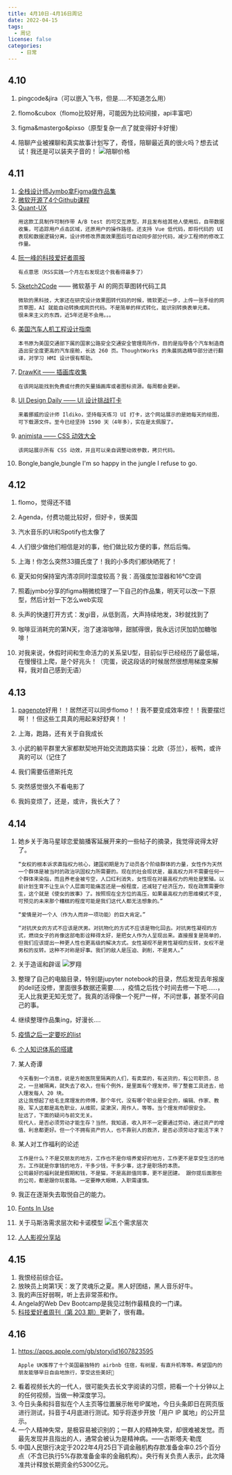 ```yaml
---
title: 4月10日-4月16日周记
date: 2022-04-15
tags:
  - 周记
license: false
categories:
    - 日常
---
```


## 4.10
1. pingcode&jira（可以嵌入飞书，但是.....不知道怎么用）

2. flomo&cubox（flomo比较好用，可能因为比较间接，api丰富吧）

3. figma&mastergo&pixso（原型复杂一点了就变得好卡好慢）

4. 陪聊产业被裸聊和真实故事计划写了，奇怪，陪聊最近真的很火吗？想去试试！我还是可以装夹子音的！
	![陪聊价格](陪聊.png)

## 4.11
1. [全栈设计师Jymbo拿Figma做作品集](https://www.figma.com/file/FrQCUHROxYmC20zuiC2iQ6/LYS-2.0---Medium-Public-link?node-id=0%3A1)
2. [微软开源了4个Github课程](https://mp.weixin.qq.com/s/inm9v_DvktiwKI06VIyIWg)
3. [Quant-UX](https://www.quant-ux.com/#/)
	```
	用这款工具制作可制作带 A/B test 的可交互原型，并且发布给其他人使用后，自带数据收集，可追踪用户点击区域，还原用户的操作路径。还支持 Vue 低代码，即将代码的 UI表现和数据逻辑分离，设计师修改界面效果图后可自动同步部分代码，减少工程师的修改工作量。
1. [阮一峰的科技爱好者周报](https://www.ruanyifeng.com/blog/weekly/)
	```
	有点意思（RSS实践一个月左右发现这个我看得最多了）
1. [Sketch2Code](https://sketch2code.azurewebsites.net/) —— 微软基于 AI 的网页草图转代码工具
	```
	微软的黑科技，大家还在研究设计效果图转代码的时候，微软更近一步，上传一张手绘的网页草图，AI 就能自动转换成网页代码。不是简单的样式转化，能识别转换表单元素。 
	很未来主义的东西，近5年还是不会用。。。
1. [美国汽车人机工程设计指南]([www.nhtsa.gov](https://www.nhtsa.gov/sites/nhtsa.gov/files/documents/812360_humanfactorsdesignguidance.pdf%E2%80%82https://pan.baidu.com/s/1MNhKDejjIHw8sBng8yuuqQ?pwd=txth))
	```
	本书原为美国交通部下属的国家公路安全交通安全管理局所作，目的是指导各个汽车制造商造出安全度更高的汽车座舱，长达 260 页。ThoughtWorks 的朱晨挑选精华部分进行翻译，对学习 HMI 设计很有帮助。 
1. [DrawKit —— 插画库收集](https://drawkit.com)
	```
	在该网站能找到免费或付费的矢量插画库或者图标资源。每周都会更新。 
1. [UI Design Daily —— UI 设计挑战打卡](https://www.uidesigndaily.com/)
	```
	来着挪威的设计师 Ildiko，坚持每天练习 UI 打卡，这个网站展示的是她每天的绘图，可下载源文件。至今已经坚持 1590 天（4年多），实在是太佩服了。
1. [animista —— CSS 动效大全](https://animista.net/play/basic/scale-up/scale-up-center)
	```
	该网站展示所有 CSS 动效，并且可以亲自调整动效参数，拷贝代码。
1. Bongle,bangle,bungle I'm so happy in the jungle I refuse to go.

## 4.12
1. flomo，觉得还不错

3. Agenda，付费功能比较好，但好卡，很美国

2. 汽水音乐的UI和Spotify也太像了

3. 人们很少做他们相信是对的事，他们做比较方便的事，然后后悔。

4. 上海！你怎么突然33摄氏度了！我的小多肉们都快晒死了！

5. 夏天如何保持室内清凉同时湿度较高？我：高强度加湿器和16℃空调

6. 照着jymbo分享的figma稍微梳理了一下自己的作品集，明天可以改一下原型，然后计划一下怎么web实现

7. 头声的快速打开方式：发gi音，从低到高，大声持续地发，3秒就找到了

8. 咖啡豆消耗完的第N天，泡了速溶咖啡，甜腻得很，我永远讨厌加奶加糖咖啡！

9. 对我来说，休假时间和生命活力的关系呈U型，目前似乎已经经历了最低端，在慢慢往上爬，是个好兆头！（完蛋，说这段话的时候居然很想用梯度来解释，我对自己感到无语）

## 4.13
1. [pagenote](https://chrome.google.com/webstore/detail/pagenote/emdjokmfeidbfldcdhckhpkcfiiekohl)好用！！居然还可以同步flomo！！我不要变成效率控！！我要摆烂啊！！但这些工具真的用起来好舒爽！！

2. 上海，跑路，还有关于自我成长

3. 小武的躺平群里大家都默契地开始交流跑路实操：北欧（芬兰），板鸭，或许真的可以（记住了

4. 我们需要伍德斯托克

5. 突然感觉很久不看电影了

6. 我妈变烦了，还是，或许，我长大了？
## 4.14
1. 她乡关于海马星球恋爱脑播客延展开来的一些帖子的摘录，我觉得说得太好了。
	``` 
	“女权的根本诉求直指权力核心，建国初期是为了动员各个阶级群体的力量，女性作为天然一个群体是被当时的政治巩固权力所需要的。现在的社会现状是，最高权力并不需要任何一个群体来染指，而且养老金被亏空，人口红利消失，女性现在对最高权力的用处是繁殖。以前计划生育不让生从个人层面可能痛苦还是一般程度，还减轻了经济压力，现在政策需要你生，这个就是《使女的故事》了。按照现在全方位的高压，如果最高权力的思维模式不变, 可预见的未来那个糟糕的程度可能是我们这代人都无法想象的。”
	
	“爱情是对一个人（作为人而非一项功能）的巨大肯定。”
	
	“对抗厌女的方式不应该是厌男。对抗物化的方式不应该是物化回去。对抗男性凝视的方式，燃烧女子的肖像这部电影诠释得太好，是把女人作为人呈现出来。直接报复是简单的，但我们应该提出一种更人性也更高级的解决方式。女性凝视不是男性凝视的反转，女权不是男权的反转。这种不对称是好事。我们的敌人是压迫、剥削，不是男人。”
2. 关于造谣和辟谣
	![罗翔](罗翔.png)
1. 整理了自己的电脑目录，特别是jupyter notebook的目录，然后发现去年报废的dell还没修，里面很多数据还需要.....，疫情之后找个时间去修一下吧......，无人比我更无知无觉了。我真的活得像一个死尸一样，不问世事，甚至不问自己的事。

2. 继续整理作品集ing，好漫长....

3. [疫情之后一定要吃的list](https://hugo-stack-theme-mod-phi.vercel.app/2022/%E4%B8%8A%E6%B5%B7%E7%96%AB%E6%83%85%E8%A7%A3%E5%B0%81%E4%B9%8B%E5%90%8E%E4%B8%80%E5%AE%9A%E8%A6%81%E5%90%83%E7%9A%84%E8%8F%9C/)

4. [个人知识体系的搭建](https://www.v2ex.com/t/847011#reply3)
5. 某人奇谭
	```
	今天看到一个消息，说是方舱医院里隔离的人们，有卖菜的，有送货的，有公司职员，总之，一旦被隔离，就失去了收入，但有个例外，是里面有个理发师，带了整套工具进去，给人理发每人 20 块。
	这让我想起了给毛主席理发的师傅，那个年代，没有哪个职业是安全的，编辑、作家、教授、军人这都是高危职业，从维熙，梁漱溟，周作人，等等。当个理发师却很安全。
	扯远了，下面的疑问与前文无关。
	现代人，是否必须劳动才能生存？当然，我知道，收入并不一定要通过劳动，通过资产的增值、利息都更好。但一个不拥有资产的人，也不靠别人的救济，是否必须劳动才能活下来？
1.  某人对工作福利的论述
	```
	工作是什么？不是交朋友的地方，工作也不是你培养爱好的地方，工作更不是享受生活的地方。工作就是你拿钱的地方，干多少钱，干多少事，这才是职场的本质。
	公司最好的福利就是假期和钱，不是猫，不是高颜值同事，更不是团建。 跟你提后面那些的公司，都是跟你玩套路。一定要睁大眼睛，入职需谨慎。
9. 我正在逐渐失去取悦自己的能力。
10. [Fonts In Use](https://fontsinuse.com/)
11. 关于马斯洛需求层次和卡诺模型
	![五个需求层次](5个需求.png)
1. [人人影视分享站](https://yyets.dmesg.app/home)

## 4.15
1. 我恨经前综合征。
2. 放映员上岗第1天：发了灵魂乐之夏。黑人好团结，黑人音乐好牛。
3. 我的声压好弱啊，听上去非常茶和作。
4. Angela的Web Dev Bootcamp是我见过制作最精良的一门课。
5. [科技爱好者周刊（第 203 期）](https://www.ruanyifeng.com/blog/2022/04/weekly-issue-203.html)更新了，很有趣。

## 4.16
1. https://apps.apple.com/gb/story/id1607823595
	```
	Apple UK推荐了十个英国最独特的 airbnb 住宿，有树屋，有直升机等等。希望国内的朋友能够早日自由地旅行，享受这些美好🤘
1. 看着视频长大的一代人，很可能失去长文字阅读的习惯，把看一个十分钟以上的任何视频，当做一种深度学习。
2. 今日头条和抖音拟在个人主页等位置展示帐号IP属地，今日头条即日在网页版进行测试，抖音于4月底进行测试。知乎将逐步开放「用户 IP 属地」的公开显示。
3. 一个人精神失常，是极容易被识别的；一群人的精神失常，却很难被发觉。而最先发现并且指出的人，通常会被认为是精神病。——古斯塔夫·勒庞
4. 中国人民银行决定于2022年4月25日下调金融机构存款准备金率0.25个百分点（不含已执行5%存款准备金率的金融机构）。央行有关负责人表示，此次降准共计释放长期资金约5300亿元。